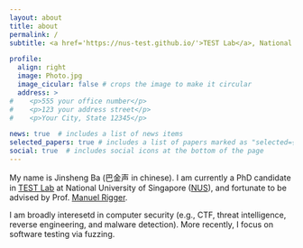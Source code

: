 ```yaml
---
layout: about
title: about
permalink: /
subtitle: <a href='https://nus-test.github.io/'>TEST Lab</a>, National University of Singapore.

profile:
  align: right
  image: Photo.jpg
  image_cicular: false # crops the image to make it circular
  address: >
#    <p>555 your office number</p>
#    <p>123 your address street</p>
#    <p>Your City, State 12345</p>

news: true  # includes a list of news items
selected_papers: true # includes a list of papers marked as "selected={true}"
social: true  # includes social icons at the bottom of the page
---
```


My name is Jinsheng Ba (巴金声 in chinese). I am currently a PhD candidate in [TEST Lab](https://nus-test.github.io/) at National University of Singapore ([NUS](https://www.nus.edu.sg/)), and fortunate to be advised by Prof. [Manuel Rigger](https://www.manuelrigger.at/). 

I am broadly interesetd in computer security (e.g., CTF, threat intelligence, reverse engineering, and malware detection). More recently, I focus on software testing via fuzzing.
